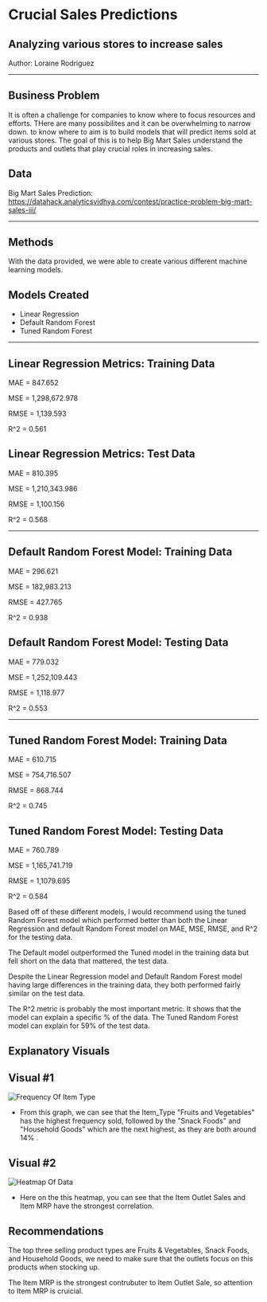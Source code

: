 # Crucial Sales Predictions

## Analyzing various stores to increase sales

Author: Loraine Rodriguez

___
## **Business Problem**

It is often  a challenge for companies to know where to focus resources and efforts. THere are many possibilites and it can be overwhelming to narrow down.       to know where to aim is to build models that will predict items sold at various stores. The goal of this is to help Big Mart Sales understand the products and outlets that play crucial roles in increasing sales.

## **Data**

Big Mart Sales Prediction: 
https://datahack.analyticsvidhya.com/contest/practice-problem-big-mart-sales-iii/
___

## **Methods**
With the data provided, we were able to create various different machine learning models. 

## **Models Created**
- Linear Regression
- Default Random Forest
- Tuned Random Forest
___

## **Linear Regression Metrics: Training Data**

MAE = 847.652

MSE = 1,298,672.978

RMSE = 1,139.593

R^2 = 0.561

## **Linear Regression Metrics: Test Data**

MAE = 810.395

MSE = 1,210,343.986

RMSE = 1,100.156

R^2 = 0.568
___

## **Default Random Forest Model: Training Data**

MAE = 296.621

MSE = 182,983.213

RMSE = 427.765

R^2 = 0.938

## **Default Random Forest Model: Testing Data**

MAE = 779.032

MSE = 1,252,109.443

RMSE = 1,118.977

R^2 = 0.553

____

## **Tuned Random Forest Model: Training Data**

MAE = 610.715

MSE = 754,716.507

RMSE = 868.744

R^2 = 0.745

## **Tuned Random Forest Model: Testing Data**

MAE = 760.789

MSE = 1,165,741.719

RMSE = 1,1079.695

R^2 = 0.584

Based off of these different models, I would recommend using the tuned Random Forest model which performed better than both the Linear Regression and default Random Forest model on MAE, MSE, RMSE, and R^2 for the testing data.

The Default model outperformed the Tuned model in the training data but fell short on the data that mattered, the test data.

Despite the Linear Regression model and Default Random Forest model having large differences in the training data, they both performed fairly similar on the test data.

The R^2 metric is probably the most important metric. It shows that the model can explain a specific % of the data.
The Tuned Random Forest model can explain for 59% of the test data.

## Explanatory Visuals

## Visual #1
![Frequency Of Item Type](https://github.com/lrnrdr/Prediction-of-Product-Sales/assets/138408700/98c91427-e395-4a8b-922e-831d2b8edcea)

- From this graph, we can see that the Item_Type "Fruits and Vegetables" has the highest frequency sold, followed by the "Snack Foods" and "Household Goods" which are the next highest, as they are both around 14% . 

  
## Visual #2

![Heatmap Of Data](https://github.com/lrnrdr/Prediction-of-Product-Sales/assets/138408700/2c7c1948-1817-4792-8052-984c7d9662cd)


- Here on the this heatmap, you can see that the Item Outlet Sales and Item MRP have the strongest correlation. 

## **Recommendations**

The top three selling product types are Fruits & Vegetables, Snack Foods, and Household Goods, we need to make sure that the  outlets focus on this products when stocking up. 

The Item MRP is the strongest contrubuter to Item Outlet Sale, so attention to Item MRP is cruicial. 
